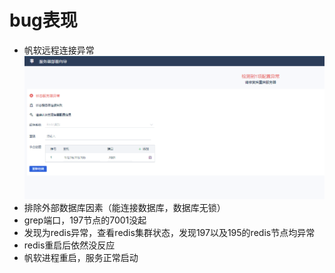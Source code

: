 # bug表现
* 帆软远程连接异常
![Alt text](image.png)
* 排除外部数据库因素（能连接数据库，数据库无锁）
* grep端口，197节点的7001没起
* 发现为redis异常，查看redis集群状态，发现197以及195的redis节点均异常
* redis重启后依然没反应
* 帆软进程重启，服务正常启动